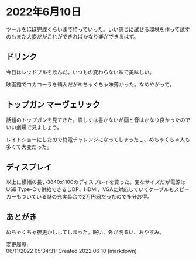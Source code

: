 # 2022年6月10日

ツールをほぼ完成くらいまで持っていった。いい感じに試せる環境を作って試すのもまた大変だがこれができればかなり楽ができるはず。

## ドリンク

今日はレッドブルを飲んだ。いつもの変わらない味で美味しい。

映画館でコカコーラを頼んだがめちゃくちゃ味薄かった。なめやがって。

## トップガン マーヴェリック

話題のトップガンを見てきた。詳しくは書かないが画と音はかなり良かったのでいい劇場で見ましょう。

レイトショーにしたので終電チャレンジになってしまったし、めちゃくちゃ人も多くて大変だった。

## ディスプレイ

以上に横幅の長い3840x1100のディスプレイを買った。変なサイズだが電源はUSB Type-Cで供給できるしDP、HDMI、VGAに対応していてケーブルもスピーカーもついている謎の充実具合で2万円弱だったので多分お得。

## あとがき

めちゃくちゃ夜更かししてしまった。眠い、外が明るい、おやすみ。

変更履歴:  
06/11/2022 05:34:31: Created 2022 06 10 (markdown)  
